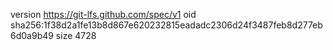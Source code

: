 version https://git-lfs.github.com/spec/v1
oid sha256:1f38d2a1fe13b8d867e620232815eadadc2306d24f3487feb8d277eb6d0a9b49
size 4728
